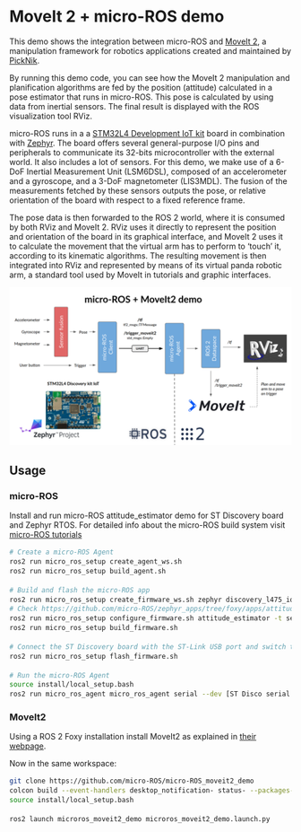 # MoveIt 2 + micro-ROS demo

This demo shows the integration between micro-ROS and [MoveIt 2](https://moveit.ros.org/), a manipulation framework for robotics applications created and maintained by [PickNik](https://picknik.ai/). 

By running this demo code, you can see how the MoveIt 2 manipulation and planification algorithms are fed by the position (attitude) calculated in a pose estimator that runs in micro-ROS. This pose is calculated by using data from inertial sensors. The final result is displayed with the ROS visualization tool RViz.

micro-ROS runs in a a [STM32L4 Development IoT kit](https://www.st.com/en/evaluation-tools/b-l475e-iot01a.html) board in combination with [Zephyr](https://zephyrproject.org/). The board offers several general-purpose I/O pins and peripherals to communicate its 32-bits microcontroller with the external world. It also includes a lot of sensors. For this demo, we make use of a 6-DoF Inertial Measurement Unit (LSM6DSL), composed of an accelerometer and a gyroscope, and a 3-DoF magnetometer (LIS3MDL). The fusion of the measurements fetched by these sensors outputs the pose, or relative orientation of the board with respect to a fixed reference frame.

The pose data is then forwarded to the ROS 2 world, where it is consumed by both RViz and MoveIt 2. RViz uses it directly to represent the position and orientation of the board in its graphical interface, and MoveIt 2 uses it to calculate the movement that the virtual arm has to perform to ‘touch’ it, according to its kinematic algorithms. The resulting movement is then integrated into RViz and represented by means of its virtual panda robotic arm, a standard tool used by MoveIt in tutorials and graphic interfaces.

![Demo setup](https://raw.githubusercontent.com/micro-ROS/micro-ROS_moveit2_demo/foxy/images/demo.png)

## Usage

### micro-ROS

Install and run micro-ROS attitude_estimator demo for ST Discovery board and Zephyr RTOS. 
For detailed info about the micro-ROS build system visit [micro-ROS tutorials](https://micro-ros.github.io/docs/tutorials/core/first_application_linux/)

```bash
# Create a micro-ROS Agent 
ros2 run micro_ros_setup create_agent_ws.sh
ros2 run micro_ros_setup build_agent.sh

# Build and flash the micro-ROS app
ros2 run micro_ros_setup create_firmware_ws.sh zephyr discovery_l475_iot1
# Check https://github.com/micro-ROS/zephyr_apps/tree/foxy/apps/attitude_estimator for instructions for tf2_msgs
ros2 run micro_ros_setup configure_firmware.sh attitude_estimator -t serial -d 1
ros2 run micro_ros_setup build_firmware.sh

# Connect the ST Discovery board with the ST-Link USB port and switch the power selector to the correct position
ros2 run micro_ros_setup flash_firmware.sh

# Run the micro-ROS Agent
source install/local_setup.bash
ros2 run micro_ros_agent micro_ros_agent serial --dev [ST Disco serial device] -v6

```

### MoveIt2

Using a ROS 2 Foxy installation install MoveIt2 as explained in [their webpage](https://moveit.ros.org/install-moveit2/source/).

Now in the same workspace:

```bash
git clone https://github.com/micro-ROS/micro-ROS_moveit2_demo
colcon build --event-handlers desktop_notification- status- --packages-select microros_moveit2_demo --symlink-install --cmake-args -DCMAKE_BUILD_TYPE=Release
source install/local_setup.bash

ros2 launch microros_moveit2_demo microros_moveit2_demo.launch.py
```
